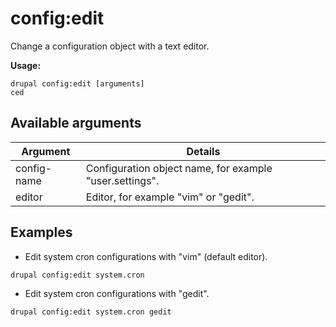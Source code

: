 # config:edit
Change a configuration object with a text editor.

**Usage:**
```
drupal config:edit [arguments]
ced
```

## Available arguments
Argument | Details
---------|-------------
config-name | Configuration object name, for example "user.settings".
editor | Editor, for example "vim" or "gedit".

## Examples
* Edit system cron configurations with "vim" (default editor).
```
drupal config:edit system.cron
```
* Edit system cron configurations with "gedit".
```
drupal config:edit system.cron gedit
```
